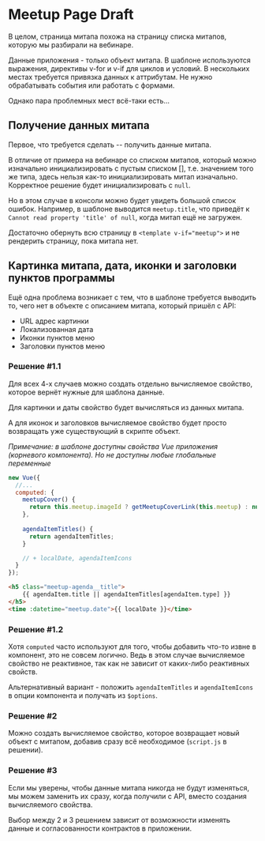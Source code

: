 # Meetup Page Draft

В целом, страница митапа похожа на страницу списка митапов, которую мы разбирали на вебинаре. 

Данные приложения - только объект митапа. В шаблоне используются выражения, директивы v-for и v-if для циклов и условий. В нескольких местах требуется привязка данных к аттрибутам. Не нужно обрабатывать события или работать с формами.

Однако пара проблемных мест всё-таки есть...

## Получение данных митапа

Первое, что требуется сделать -- получить данные митапа.

В отличие от примера на вебинаре со списком митапов, который можно изначально инициализировать с пустым списком [], т.е. значением того же типа, здесь нельзя как-то инициализировать митап изначально. Корректное решение будет инициализировать с `null`.

Но в этом случае в консоли можно будет увидеть большой список ошибок. Например, в шаблоне выводится `meetup.title`, что приведёт к `Cannot read property 'title' of null`, когда митап ещё не загружен.

Достаточно обернуть всю страницу в `<template v-if="meetup">` и не рендерить страницу, пока митапа нет. 

## Картинка митапа, дата, иконки и заголовки пунктов программы

Ещё одна проблема возникает с тем, что в шаблоне требуется выводить то, чего нет в объекте с описанием митапа, который пришёл с API:
- URL адрес картинки
- Локализованная дата
- Иконки пунктов меню
- Заголовки пунктов меню

### Решение #1.1

Для всех 4-х случаев можно создать отдельно вычисляемое свойство, которое вернёт нужные для шаблона данные.

Для картинки и даты свойство будет вычисляться из данных митапа.

А для иконок и заголовков вычисляемое свойство будет просто возвращать уже существующий в скрипте объект.

*Примечание: в шаблоне доступны свойства Vue приложения (корневого компонента). Но не доступны любые глобальные переменные* 

```javascript
new Vue({
  //...
  computed: {  
    meetupCover() {
      return this.meetup.imageId ? getMeetupCoverLink(this.meetup) : null;
    },
      
    agendaItemTitles() {
      return agendaItemTitles;
    }

    // + localDate, agendaItemIcons
  }
});
``` 

```html
<h5 class="meetup-agenda__title">
    {{ agendaItem.title || agendaItemTitles[agendaItem.type] }}
</h5>
<time :datetime="meetup.date">{{ localDate }}</time>
```

### Решение #1.2

Хотя `computed` часто используют для того, чтобы добавить что-то извне в компонент, это не совсем логично. Ведь в этом случае вычисляемое свойство не реактивное, так как не зависит от каких-либо реактивных свойств.

Альтернативный вариант - положить `agendaItemTitles` и `agendaItemIcons` в опции компонента и получать из `$options`.

### Решение #2

Можно создать вычисляемое свойство, которое возвращает новый объект с митапом, добавив сразу всё необходимое (`script.js` в решении).

### Решение #3

Если мы уверены, чтобы данные митапа никогда не будут изменяться, мы можем заменить их сразу, когда получили с API, вместо создания вычисляемого свойства. 

Выбор между 2 и 3 решением зависит от возможности изменять данные и согласованности контрактов в приложении.
